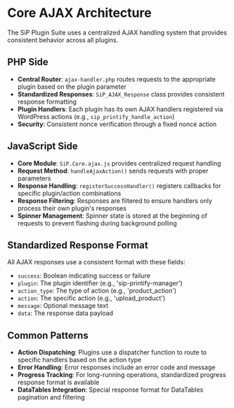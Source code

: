 # Core AJAX Architecture

The SiP Plugin Suite uses a centralized AJAX handling system that provides consistent behavior across all plugins.

## PHP Side

- **Central Router**: `ajax-handler.php` routes requests to the appropriate plugin based on the plugin parameter
- **Standardized Responses**: `SiP_AJAX_Response` class provides consistent response formatting
- **Plugin Handlers**: Each plugin has its own AJAX handlers registered via WordPress actions (e.g., `sip_printify_handle_action`)
- **Security**: Consistent nonce verification through a fixed nonce action

## JavaScript Side

- **Core Module**: `SiP.Core.ajax.js` provides centralized request handling
- **Request Method**: `handleAjaxAction()` sends requests with proper parameters
- **Response Handling**: `registerSuccessHandler()` registers callbacks for specific plugin/action combinations
- **Response Filtering**: Responses are filtered to ensure handlers only process their own plugin's responses
- **Spinner Management**: Spinner state is stored at the beginning of requests to prevent flashing during background polling

## Standardized Response Format

All AJAX responses use a consistent format with these fields:

- `success`: Boolean indicating success or failure
- `plugin`: The plugin identifier (e.g., 'sip-printify-manager')
- `action_type`: The type of action (e.g., 'product_action')
- `action`: The specific action (e.g., 'upload_product')
- `message`: Optional message text
- `data`: The response data payload

## Common Patterns

- **Action Dispatching**: Plugins use a dispatcher function to route to specific handlers based on the action type
- **Error Handling**: Error responses include an error code and message
- **Progress Tracking**: For long-running operations, standardized progress response format is available
- **DataTables Integration**: Special response format for DataTables pagination and filtering